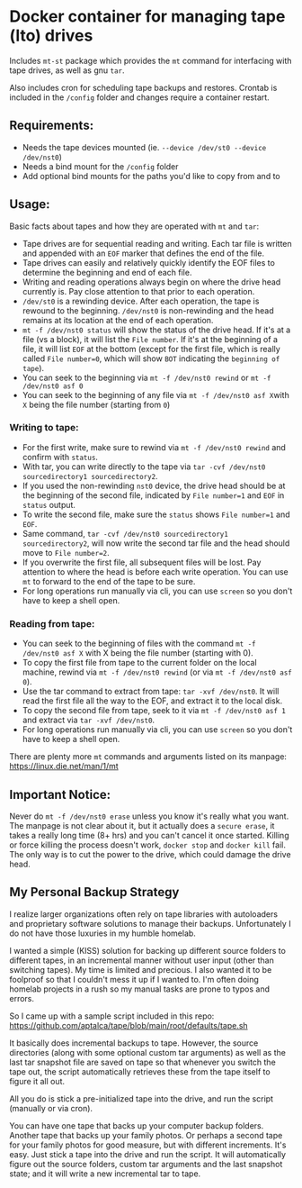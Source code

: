 # Docker container for managing tape (lto) drives

Includes `mt-st` package which provides the `mt` command for interfacing with tape drives, as well as gnu `tar`.

Also includes cron for scheduling tape backups and restores. Crontab is included in the `/config` folder and changes require a container restart.

## Requirements:

- Needs the tape devices mounted (ie. `--device /dev/st0 --device /dev/nst0`)
- Needs a bind mount for the `/config` folder
- Add optional bind mounts for the paths you'd like to copy from and to

## Usage:

Basic facts about tapes and how they are operated with `mt` and `tar`:

- Tape drives are for sequential reading and writing. Each tar file is written and appended with an `EOF` marker that defines the end of the file.
- Tape drives can easily and relatively quickly identify the EOF files to determine the beginning and end of each file.
- Writing and reading operations always begin on where the drive head currently is. Pay close attention to that prior to each operation.
- `/dev/st0` is a rewinding device. After each operation, the tape is rewound to the beginning. `/dev/nst0` is non-rewinding and the head remains at its location at the end of each operation.
- `mt -f /dev/nst0 status` will show the status of the drive head. If it's at a file (vs a block), it will list the `File number`. If it's at the beginning of a file, it will list `EOF` at the bottom (except for the first file, which is really called `File number=0`, which will show `BOT` indicating the `beginning of tape`).
- You can seek to the beginning via `mt -f /dev/nst0 rewind` or `mt -f /dev/nst0 asf 0`
- You can seek to the beginning of any file via `mt -f /dev/nst0 asf X`with `X` being the file number (starting from `0`)

### Writing to tape:

- For the first write, make sure to rewind via `mt -f /dev/nst0 rewind` and confirm with `status`.
- With tar, you can write directly to the tape via `tar -cvf /dev/nst0 sourcedirectory1 sourcedirectory2`.
- If you used the non-rewinding `nst0` device, the drive head should be at the beginning of the second file, indicated by `File number=1` and `EOF` in `status` output.
- To write the second file, make sure the `status` shows `File number=1` and `EOF`.
- Same command, `tar -cvf /dev/nst0 sourcedirectory1 sourcedirectory2`, will now write the second tar file and the head should move to `File number=2`.
- If you overwrite the first file, all subsequent files will be lost. Pay attention to where the head is before each write operation. You can use `mt` to forward to the end of the tape to be sure.
- For long operations run manually via cli, you can use `screen` so you don't have to keep a shell open.

### Reading from tape:

- You can seek to the beginning of files with the command `mt -f /dev/nst0 asf X` with X being the file number (starting with 0).
- To copy the first file from tape to the current folder on the local machine, rewind via `mt -f /dev/nst0 rewind` (or via `mt -f /dev/nst0 asf 0`).
- Use the tar command to extract from tape: `tar -xvf /dev/nst0`. It will read the first file all the way to the EOF, and extract it to the local disk.
- To copy the second file from tape, seek to it via `mt -f /dev/nst0 asf 1` and extract via `tar -xvf /dev/nst0`.
- For long operations run manually via cli, you can use `screen` so you don't have to keep a shell open.

There are plenty more `mt` commands and arguments listed on its manpage: https://linux.die.net/man/1/mt

## Important Notice:

Never do `mt -f /dev/nst0 erase` unless you know it's really what you want. The manpage is not clear about it, but it actually does a `secure erase`, it takes a really long time (8+ hrs) and you can't cancel it once started. Killing or force killing the process doesn't work, `docker stop` and `docker kill` fail. The only way is to cut the power to the drive, which could damage the drive head.

## My Personal Backup Strategy

I realize larger organizations often rely on tape libraries with autoloaders and proprietary software solutions to manage their backups. Unfortunately I do not have those luxuries in my humble homelab.

I wanted a simple (KISS) solution for backing up different source folders to different tapes, in an incremental manner without user input (other than switching tapes). My time is limited and precious. I also wanted it to be foolproof so that I couldn't mess it up if I wanted to. I'm often doing homelab projects in a rush so my manual tasks are prone to typos and errors.

So I came up with a sample script included in this repo: https://github.com/aptalca/tape/blob/main/root/defaults/tape.sh

It basically does incremental backups to tape. However, the source directories (along with some optional custom tar arguments) as well as the last tar snapshot file are saved on tape so that whenever you switch the tape out, the script automatically retrieves these from the tape itself to figure it all out.

All you do is stick a pre-initialized tape into the drive, and run the script (manually or via cron).

You can have one tape that backs up your computer backup folders. Another tape that backs up your family photos. Or perhaps a second tape for your family photos for good measure, but with different increments. It's easy. Just stick a tape into the drive and run the script. It will automatically figure out the source folders, custom tar arguments and the last snapshot state; and it will write a new incremental tar to tape. 
